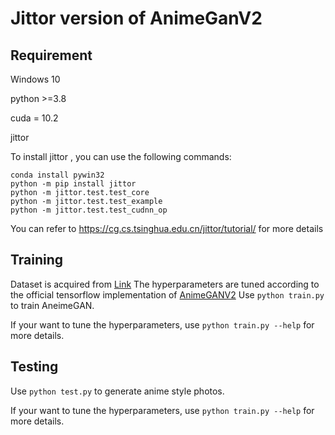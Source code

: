 # Jittor version of AnimeGanV2



## Requirement

Windows 10

python >=3.8

cuda = 10.2

jittor



To install jittor , you can use the following commands:

```
conda install pywin32
python -m pip install jittor
python -m jittor.test.test_core
python -m jittor.test.test_example
python -m jittor.test.test_cudnn_op
```

You can refer to https://cg.cs.tsinghua.edu.cn/jittor/tutorial/ for more details



## Training

Dataset is acquired from [Link](https://github.com/TachibanaYoshino/AnimeGAN/releases/tag/dataset-1)
The hyperparameters are tuned according to the official tensorflow implementation of [AnimeGANV2](https://github.com/TachibanaYoshino/AnimeGANv2)
Use `python train.py` to train AneimeGAN.

If your want to tune the hyperparameters, use `python train.py --help` for more details.

## Testing

Use `python test.py` to generate anime style photos.

If your want to tune the hyperparameters, use `python train.py --help` for more details.